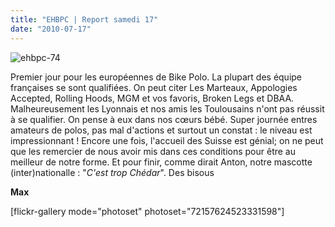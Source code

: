 ```yaml
---
title: "EHBPC | Report samedi 17"
date: "2010-07-17"
---
```


![](http://www.guidoline.com/wp-content/uploads/2010/07/ehbpc-74.jpg "ehbpc-74")

Premier jour pour les européennes de Bike Polo. La plupart des équipe françaises se sont qualifiées. On peut citer Les Marteaux, Appologies Accepted, Rolling Hoods, MGM et vos favoris, Broken Legs et DBAA. Malheureusement les Lyonnais et nos amis les Toulousains n'ont pas réussit à se qualifier. On pense à eux dans nos cœurs bébé. Super journée entres amateurs de polos, pas mal d'actions et surtout un constat : le niveau est impressionnant ! Encore une fois, l'accueil des Suisse est génial; on ne peut que les remercier de nous avoir mis dans ces conditions pour être au meilleur de notre forme. Et pour finir, comme dirait Anton, notre mascotte (inter)nationalle : "_C'est trop Chédar_". Des bisous

**Max**

\[flickr-gallery mode="photoset" photoset="72157624523331598"\]
